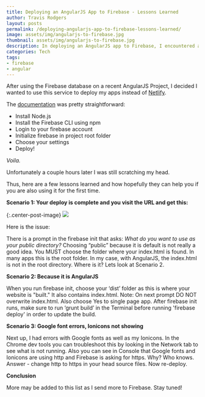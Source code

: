 ```yaml
---
title: Deploying an AngularJS App to Firebase - Lessons Learned
author: Travis Rodgers
layout: posts
permalink: /deploying-angularjs-app-to-firebase-lessons-learned/
image: assets/img/angularjs-to-firebase.jpg
thumbnail: assets/img/angularjs-to-firebase.jpg
description: In deploying an AngularJS app to Firebase, I encountered a few errors. Here they are and how I fixed them. 
categories: Tech
tags: 
- firebase
- angular
---
```


After using the Firebase database on a recent AngularJS Project, I decided I wanted to use this service to deploy my apps instead of [Netlify](http://netlify.com).

The [documentation](https://firebase.google.com/docs/hosting/deploying) was pretty straightforward: 
* Install Node.js
* Install the Firebase CLI using npm
* Login to your firebase account
* Initialize firebase in project root folder
* Choose your settings
* Deploy! 

*Voila.*

Unfortunately a couple hours later I was still scratching my head. 

Thus, here are a few lessons learned and how hopefully they can help you if you are also using it for the first time. 

**Scenario 1: Your deploy is complete and you visit the URL and get this:**

{:.center-post-image}
![]({{site.github.url}}/assets/img/firebase-notification.png)

Here is the issue: 

There is a prompt in the firebase init that asks: *What do you want to use as your public directory?* Choosing “public” because it is default is not really a good idea. You MUST choose the folder where your index.html is found. In many apps this is the root folder. In my case, with AngularJS, the index.html is not in the root directory. Where is it? Lets look at Scenario 2. 

**Scenario 2: Because it is AngularJS**

When you run firebase init, choose your ‘dist’ folder as this is where your website is "built." It also contains index.html. Note: On next prompt DO NOT overwrite index.html. Also choose Yes to single page app. After firebase init runs, make sure to run ‘grunt build’ in the Terminal before running 'firebase deploy' in order to update the build. 

**Scenario 3: Google font errors, Ionicons not showing**

Next up, I had errors with Google fonts as well as my Ionicons. In the Chrome dev tools you can troubleshoot this by looking in the Network tab to see what is not running. Also you can see in Console that Google fonts and Ionicons are using http and Firebase is asking for https. Why? Who knows. Answer - change http to https in your head source files. Now re-deploy.

**Conclusion**

More may be added to this list as I send more to Firebase. Stay tuned!